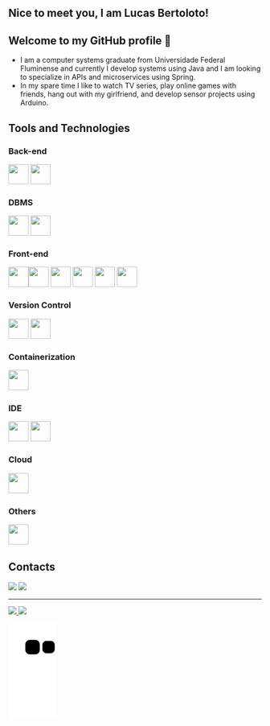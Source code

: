 ## Nice to meet you, I am Lucas Bertoloto!

## Welcome to my GitHub profile 👋

- I am a computer systems graduate from Universidade Federal Fluminense and currently I develop systems using Java and I am looking to specialize in APIs and microservices using Spring.
- In my spare time I like to watch TV series, play online games with friends, hang out with my girlfriend, and develop sensor projects using Arduino.

## Tools and Technologies

### Back-end

<img src="https://cdn.jsdelivr.net/gh/devicons/devicon/icons/java/java-original.svg" width="40" height="40"/> <img src="https://cdn.jsdelivr.net/gh/devicons/devicon/icons/spring/spring-original.svg" width="40" height="40"/>

### DBMS

<img src="https://cdn.jsdelivr.net/gh/devicons/devicon/icons/mysql/mysql-original.svg" width="40" height="40"/>  <img src="https://cdn.jsdelivr.net/gh/devicons/devicon/icons/mongodb/mongodb-original.svg" width="40" height="40"/>

### Front-end

<img src="https://cdn.jsdelivr.net/gh/devicons/devicon/icons/html5/html5-original.svg" width="40" height="40"/><img src="https://cdn.jsdelivr.net/gh/devicons/devicon/icons/css3/css3-original.svg" width="40" height="40"/>  <img src="https://cdn.jsdelivr.net/gh/devicons/devicon/icons/bootstrap/bootstrap-original.svg" width="40" height="40"/>  <img src="https://cdn.jsdelivr.net/gh/devicons/devicon/icons/javascript/javascript-original.svg" width="40" height="40"/>  <img src="https://cdn.jsdelivr.net/gh/devicons/devicon/icons/typescript/typescript-original.svg" width="40" height="40"/>  <img src="https://cdn.jsdelivr.net/gh/devicons/devicon/icons/angularjs/angularjs-original.svg" width="40" height="40"/>

### Version Control

<img src="https://cdn.jsdelivr.net/gh/devicons/devicon/icons/git/git-original.svg" width="40" height="40"/>  <img src="https://cdn.jsdelivr.net/gh/devicons/devicon/icons/github/github-original.svg" width="40" height="40"/>

### Containerization

<img src="https://cdn.jsdelivr.net/gh/devicons/devicon/icons/docker/docker-original.svg" width="40" height="40"/>

### IDE

<img src="https://cdn.jsdelivr.net/gh/devicons/devicon/icons/intellij/intellij-original.svg" width="40" height="40"/>  <img src="https://cdn.jsdelivr.net/gh/devicons/devicon/icons/vscode/vscode-original.svg" width="40" height="40"/>

### Cloud

<img src="https://cdn.jsdelivr.net/gh/devicons/devicon/icons/heroku/heroku-original.svg" width="40" height="40"/>

### Others

<img src="https://cdn.jsdelivr.net/gh/devicons/devicon/icons/arduino/arduino-original-wordmark.svg" width="40" height="40"/>

## Contacts

<div>
<a href="mailto:lucasbdoss@hotmail.com"><img src="https://img.shields.io/badge/Outlook-0078d4?style=for-the-badge&logo=microsoftoutlook&logoColor=white" target="_blank"></a>
<a href="https://www.linkedin.com/in/bertoloto/" target="_blank"><img src="https://img.shields.io/badge/-LinkedIn-%230077B5?style=for-the-badge&logo=linkedin&logoColor=white" target="_blank"></a>   
</div>

<hr>

<div>
<a href="https://github.com/bertolotoLucas">
<img height="180em" src="https://github-readme-stats.vercel.app/api/top-langs/?username=bertolotoLucas&layout=compact&langs_count=7&theme=dracula"/>
<img height="180em" src="https://github-readme-stats.vercel.app/api?username=bertolotoLucas&show_icons=true&theme=dracula&include_all_commits=true&count_private=true"/>
</div>
  
![Snake animation](https://github.com/bertolotoLucas/bertolotoLucas/blob/output/github-contribution-grid-snake.svg)
